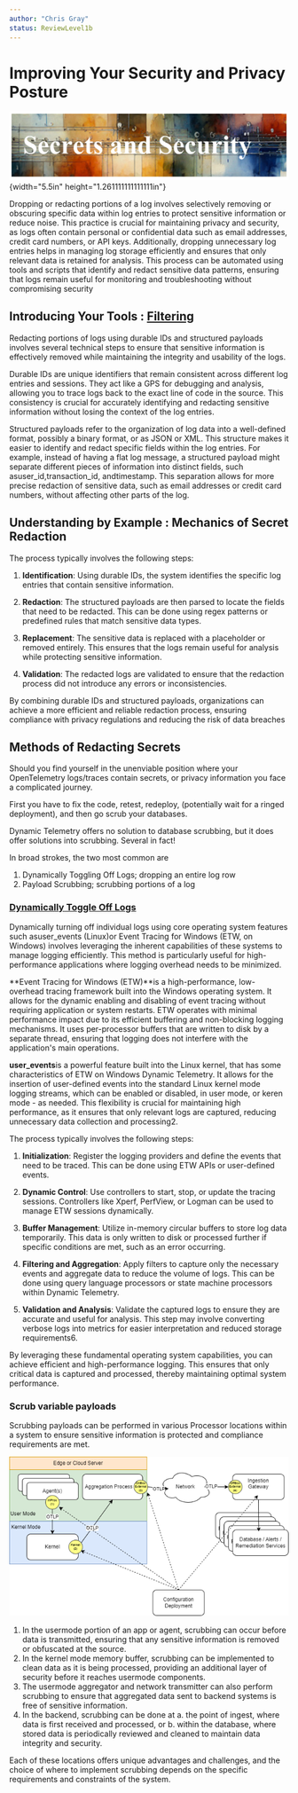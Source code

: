 ```yaml
---
author: "Chris Gray"
status: ReviewLevel1b
---
```


# Improving Your Security and Privacy Posture

![image](../orig_media/RedactingSecrets.banner.png){width="5.5in"
height="1.261111111111111in"}

Dropping or redacting portions of a log involves selectively removing or
obscuring specific data within log entries to protect sensitive information or
reduce noise. This practice is crucial for maintaining privacy and security, as
logs often contain personal or confidential data such as email addresses, credit
card numbers, or API keys. Additionally, dropping unnecessary log entries helps
in managing log storage efficiently and ensures that only relevant data is
retained for analysis. This process can be automated using tools and scripts
that identify and redact sensitive data patterns, ensuring that logs remain
useful for monitoring and troubleshooting without compromising security

## Introducing Your Tools : [Filtering](./Architecture.Components.FiltersRoutersAndAdapters.document.md)

Redacting portions of logs using durable IDs and structured payloads involves
several technical steps to ensure that sensitive information is effectively
removed while maintaining the integrity and usability of the logs.

Durable IDs are unique identifiers that remain consistent across different log
entries and sessions. They act like a GPS for debugging and analysis, allowing
you to trace logs back to the exact line of code in the source. This consistency
is crucial for accurately identifying and redacting sensitive information
without losing the context of the log entries.

Structured payloads refer to the organization of log data into a well-defined
format, possibly a binary format, or as JSON or XML. This structure makes it
easier to identify and redact specific fields within the log entries. For
example, instead of having a flat log message, a structured payload might
separate different pieces of information into distinct fields, such
asuser_id,transaction_id, andtimestamp. This separation allows for more precise
redaction of sensitive data, such as email addresses or credit card numbers,
without affecting other parts of the log.

## Understanding by Example : Mechanics of Secret Redaction

The process typically involves the following steps:

1. **Identification**: Using durable IDs, the system identifies the specific log
   entries that contain sensitive information.

1. **Redaction**: The structured payloads are then parsed to locate the fields
   that need to be redacted. This can be done using regex patterns or predefined
   rules that match sensitive data types.

1. **Replacement**: The sensitive data is replaced with a placeholder or removed
   entirely. This ensures that the logs remain useful for analysis while
   protecting sensitive information.

1. **Validation**: The redacted logs are validated to ensure that the redaction
   process did not introduce any errors or inconsistencies.

By combining durable IDs and structured payloads, organizations can achieve a
more efficient and reliable redaction process, ensuring compliance with privacy
regulations and reducing the risk of data breaches

## Methods of Redacting Secrets

Should you find yourself in the unenviable position where your OpenTelemetry
logs/traces contain secrets, or privacy information you face a complicated
journey.

First you have to fix the code, retest, redeploy, (potentially wait for a
ringed deployment), and then go scrub your databases.

Dynamic Telemetry offers no solution to database scrubbing, but it does offer
solutions into scrubbing.  Several in fact!

In broad strokes, the two most common are

1. Dynamically Toggling Off Logs;  dropping an entire log row
1. Payload Scrubbing;  scrubbing portions of a log

### [Dynamically Toggle Off Logs](./PositionPaper.DynamicallyToggleLogs.document.md)

Dynamically turning off individual logs using core operating system features
such asuser_events (Linux)or Event Tracing for Windows (ETW, on Windows)
involves leveraging the inherent capabilities of these systems to manage logging
efficiently. This method is particularly useful for high-performance
applications where logging overhead needs to be minimized.

\*\*Event Tracing for Windows (ETW)\*\*is a high-performance, low-overhead
tracing framework built into the Windows operating system. It allows for the
dynamic enabling and disabling of event tracing without requiring application or
system restarts. ETW operates with minimal performance impact due to its
efficient buffering and non-blocking logging mechanisms. It uses per-processor
buffers that are written to disk by a separate thread, ensuring that logging
does not interfere with the application's main operations.

**user_events**is a powerful feature built into the Linux kernel, that has some
characteristics of ETW on Windows Dynamic Telemetry. It allows for the insertion
of user-defined events into the standard Linux kernel mode logging streams,
which can be enabled or disabled, in user mode, or keren mode - as needed. This
flexibility is crucial for maintaining high performance, as it ensures that only
relevant logs are captured, reducing unnecessary data collection and
processing2.

The process typically involves the following steps:

1. **Initialization**: Register the logging providers and define the events that
   need to be traced. This can be done using ETW APIs or user-defined events.

1. **Dynamic Control**: Use controllers to start, stop, or update the tracing
   sessions. Controllers like Xperf, PerfView, or Logman can be used to manage
   ETW sessions dynamically.

1. **Buffer Management**: Utilize in-memory circular buffers to store log data
   temporarily. This data is only written to disk or processed further if
   specific conditions are met, such as an error occurring.

1. **Filtering and Aggregation**: Apply filters to capture only the necessary
   events and aggregate data to reduce the volume of logs. This can be done
   using query language processors or state machine processors within Dynamic
   Telemetry.

1. **Validation and Analysis**: Validate the captured logs to ensure they are
   accurate and useful for analysis. This step may involve converting verbose
   logs into metrics for easier interpretation and reduced storage
   requirements6.

By leveraging these fundamental operating system capabilities, you can achieve
efficient and high-performance logging. This ensures that only critical data is
captured and processed, thereby maintaining optimal system performance.

### Scrub variable payloads

Scrubbing payloads can be performed in various Processor locations within a
system to ensure sensitive information is protected and compliance requirements
are met.

![hi](../orig_media/Architecture.Boxes.Full.DynamicTelemetry.drawio.png)

1. In the usermode portion of an app or agent, scrubbing can occur before data
   is transmitted, ensuring that any sensitive information is removed or
   obfuscated at the source.
2. In the kernel mode memory buffer, scrubbing can be implemented to clean data
   as it is being processed, providing an additional layer of security before it
   reaches usermode components.
3. The usermode aggregator and network transmitter can also perform scrubbing to
   ensure that aggregated data sent to backend systems is free of sensitive
   information.
4. In the backend, scrubbing can be done at a. the point of ingest, where data
   is first received and processed, or b. within the database, where stored data
   is periodically reviewed and cleaned to maintain data integrity and security.

Each of these locations offers unique advantages and challenges, and the choice
of where to implement scrubbing depends on the specific requirements and
constraints of the system.

